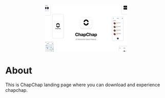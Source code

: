 <p align="center"><img src="public/marketing/thumbnail.png" alt="Thumbnail" style="zoom:25%;" /></p>

# About

This is ChapChap landing page where you can download and experience chapchap.
